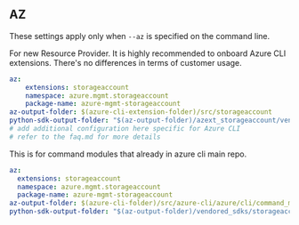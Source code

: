 ## AZ

These settings apply only when `--az` is specified on the command line.

For new Resource Provider. It is highly recommended to onboard Azure CLI extensions. There's no differences in terms of customer usage. 

``` yaml $(az) && $(target-mode) != 'core'
az:
    extensions: storageaccount
    namespace: azure.mgmt.storageaccount
    package-name: azure-mgmt-storageaccount
az-output-folder: $(azure-cli-extension-folder)/src/storageaccount
python-sdk-output-folder: "$(az-output-folder)/azext_storageaccount/vendored_sdks/storageaccount"
# add additional configuration here specific for Azure CLI
# refer to the faq.md for more details
```



This is for command modules that already in azure cli main repo. 
``` yaml $(az) && $(target-mode) == 'core'
az:
  extensions: storageaccount
  namespace: azure.mgmt.storageaccount
  package-name: azure-mgmt-storageaccount
az-output-folder: $(azure-cli-folder)/src/azure-cli/azure/cli/command_modules/storageaccount
python-sdk-output-folder: "$(az-output-folder)/vendored_sdks/storageaccount"
``` 